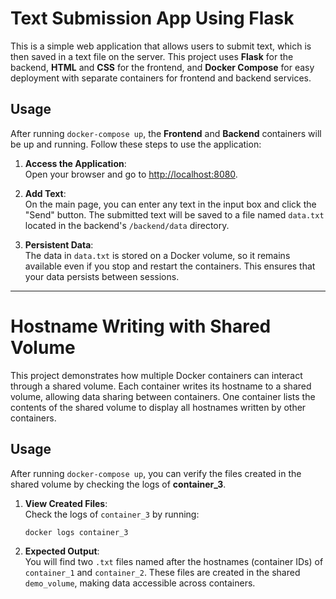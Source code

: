 # Text Submission App Using Flask

This is a simple web application that allows users to submit text, which is then saved in a text file on the server. This project uses **Flask** for the backend, **HTML** and **CSS** for the frontend, and **Docker Compose** for easy deployment with separate containers for frontend and backend services.

## Usage

After running `docker-compose up`, the **Frontend** and **Backend** containers will be up and running. Follow these steps to use the application:

1. **Access the Application**:  
   Open your browser and go to [http://localhost:8080](http://localhost:8080).

2. **Add Text**:  
   On the main page, you can enter any text in the input box and click the "Send" button. The submitted text will be saved to a file named `data.txt` located in the backend's `/backend/data` directory.

3. **Persistent Data**:  
   The data in `data.txt` is stored on a Docker volume, so it remains available even if you stop and restart the containers. This ensures that your data persists between sessions.

-----------------------------------------------------------

# Hostname Writing with Shared Volume

This project demonstrates how multiple Docker containers can interact through a shared volume. Each container writes its hostname to a shared volume, allowing data sharing between containers. One container lists the contents of the shared volume to display all hostnames written by other containers.

## Usage

After running `docker-compose up`, you can verify the files created in the shared volume by checking the logs of **container_3**.

1. **View Created Files**:  
   Check the logs of `container_3` by running:
   ```bash
   docker logs container_3
   ```

2. **Expected Output**:  
   You will find two `.txt` files named after the hostnames (container IDs) of `container_1` and `container_2`. These files are created in the shared `demo_volume`, making data accessible across containers.
